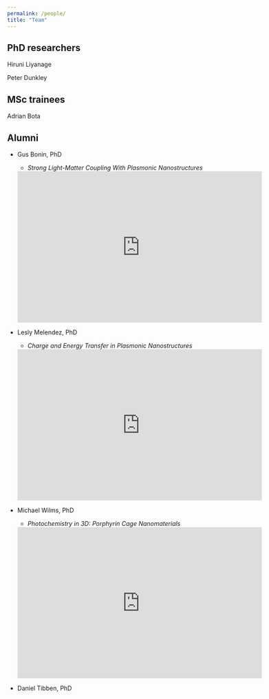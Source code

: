 ```yaml
---
permalink: /people/
title: "Team"
---
```

## PhD researchers

Hiruni Liyanage

Peter Dunkley

## MSc trainees

Adrian Bota

## Alumni

- Gus Bonin, PhD
    - *Strong Light-Matter Coupling With Plasmonic Nanostructures*
    <iframe src="https://widgets.figshare.com/articles/25815748/embed?show_title=1" width="568" height="351" allowfullscreen frameborder="0"></iframe>

- Lesly Melendez, PhD
   - *Charge and Energy Transfer in Plasmonic Nanostructures*
    <iframe src="https://widgets.figshare.com/articles/25815751/embed?show_title=1" width="568" height="351" allowfullscreen frameborder="0"></iframe>

- Michael Wilms, PhD
    - *Photochemistry in 3D: Porphyrin Cage Nanomaterials*
    <iframe src="https://widgets.figshare.com/articles/25609908/embed?show_title=1" width="568" height="351" allowfullscreen frameborder="0"></iframe>

- Daniel Tibben, PhD

